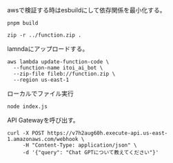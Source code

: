 awsで検証する時はesbuildにして依存関係を最小化する。
```
pnpm build
```

```
zip -r ../function.zip . 
```

lamndaにアップロードする。
```
aws lambda update-function-code \
  --function-name itoi_ai_bot \
  --zip-file fileb://function.zip \
  --region us-east-1
```

ローカルでファイル実行
```
node index.js
```

API Gatewayを呼び出す。
```
curl -X POST https://v7h2aug60h.execute-api.us-east-1.amazonaws.com/webhook \
     -H "Content-Type: application/json" \
     -d '{"query": "Chat GPTについて教えてください"}'
```
